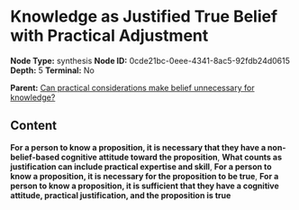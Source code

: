 # Knowledge as Justified True Belief with Practical Adjustment

**Node Type:** synthesis
**Node ID:** 0cde21bc-0eee-4341-8ac5-92fdb24d0615
**Depth:** 5
**Terminal:** No

**Parent:** [Can practical considerations make belief unnecessary for knowledge?](can-practical-considerations-make-belief-unnecessary-for-knowledge-antithesis-8fceb529-c723-4611-9170-9fa27ba1ab4e.md)

## Content

**For a person to know a proposition, it is necessary that they have a non-belief-based cognitive attitude toward the proposition**, **What counts as justification can include practical expertise and skill**, **For a person to know a proposition, it is necessary for the proposition to be true**, **For a person to know a proposition, it is sufficient that they have a cognitive attitude, practical justification, and the proposition is true**
